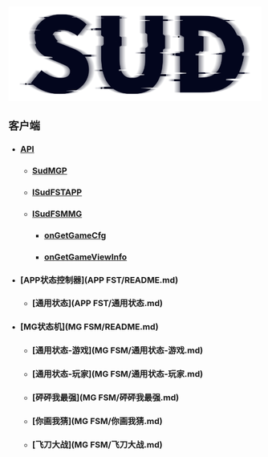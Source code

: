#

![SUD](../Resource/logo.png)

## 客户端
- ### [API](API/README.md)
    - ### [SudMGP](API/SudMGP.md)
    - ### [ISudFSTAPP](API/ISudFSTAPP/ISudFSTAPP.md)
    - ### [ISudFSMMG](API/ISudFSMMG/README.md)
        - ### [onGetGameCfg](API/ISudFSMMG/onGetGameCfg.md)
        - ### [onGetGameViewInfo](API/ISudFSMMG/onGetGameViewInfo.md)
- ### [APP状态控制器](APP FST/README.md)
    - ### [通用状态](APP FST/通用状态.md)
- ### [MG状态机](MG FSM/README.md)
    - ### [通用状态-游戏](MG FSM/通用状态-游戏.md)
    - ### [通用状态-玩家](MG FSM/通用状态-玩家.md)
    - ### [砰砰我最强](MG FSM/砰砰我最强.md)
    - ### [你画我猜](MG FSM/你画我猜.md)
    - ### [飞刀大战](MG FSM/飞刀大战.md)